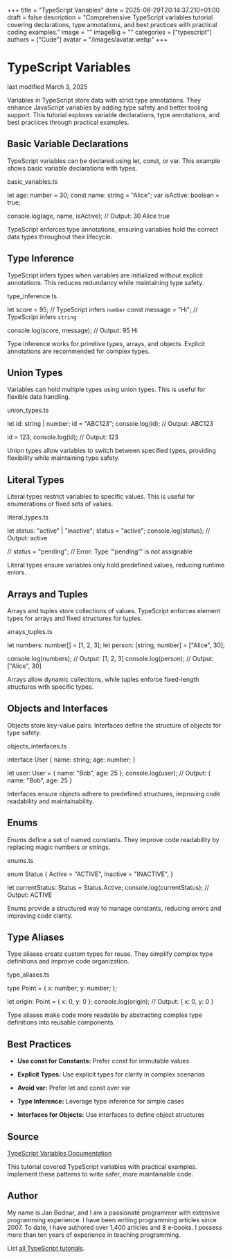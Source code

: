 +++
title = "TypeScript Variables"
date = 2025-08-29T20:14:37.210+01:00
draft = false
description = "Comprehensive TypeScript variables tutorial covering declarations, type annotations, and best practices with practical coding examples."
image = ""
imageBig = ""
categories = ["typescript"]
authors = ["Cude"]
avatar = "/images/avatar.webp"
+++

# TypeScript Variables

last modified March 3, 2025

Variables in TypeScript store data with strict type annotations. They enhance 
JavaScript variables by adding type safety and better tooling support. This 
tutorial explores variable declarations, type annotations, and best practices 
through practical examples.

## Basic Variable Declarations

TypeScript variables can be declared using let, const, 
or var. This example shows basic variable declarations with types.

basic_variables.ts
  

let age: number = 30;
const name: string = "Alice";
var isActive: boolean = true;

console.log(age, name, isActive);  // Output: 30 Alice true

TypeScript enforces type annotations, ensuring variables hold the correct data 
types throughout their lifecycle.

## Type Inference

TypeScript infers types when variables are initialized without explicit 
annotations. This reduces redundancy while maintaining type safety.

type_inference.ts
  

let score = 95;        // TypeScript infers `number`
const message = "Hi";  // TypeScript infers `string`

console.log(score, message);  // Output: 95 Hi

Type inference works for primitive types, arrays, and objects. Explicit 
annotations are recommended for complex types.

## Union Types

Variables can hold multiple types using union types. This is useful for 
flexible data handling.

union_types.ts
  

let id: string | number;
id = "ABC123";
console.log(id);  // Output: ABC123

id = 123;
console.log(id);  // Output: 123

Union types allow variables to switch between specified types, providing 
flexibility while maintaining type safety.

## Literal Types

Literal types restrict variables to specific values. This is useful for 
enumerations or fixed sets of values.

literal_types.ts
  

let status: "active" | "inactive";
status = "active";
console.log(status);  // Output: active

// status = "pending";  // Error: Type '"pending"' is not assignable

Literal types ensure variables only hold predefined values, reducing runtime 
errors.

## Arrays and Tuples

Arrays and tuples store collections of values. TypeScript enforces element 
types for arrays and fixed structures for tuples.

arrays_tuples.ts
  

let numbers: number[] = [1, 2, 3];
let person: [string, number] = ["Alice", 30];

console.log(numbers);  // Output: [1, 2, 3]
console.log(person);   // Output: ["Alice", 30]

Arrays allow dynamic collections, while tuples enforce fixed-length structures 
with specific types.

## Objects and Interfaces

Objects store key-value pairs. Interfaces define the structure of objects for 
type safety.

objects_interfaces.ts
  

interface User {
    name: string;
    age: number;
}

let user: User = { name: "Bob", age: 25 };
console.log(user);  // Output: { name: "Bob", age: 25 }

Interfaces ensure objects adhere to predefined structures, improving code 
readability and maintainability.

## Enums

Enums define a set of named constants. They improve code readability by 
replacing magic numbers or strings.

enums.ts
  

enum Status {
    Active = "ACTIVE",
    Inactive = "INACTIVE",
}

let currentStatus: Status = Status.Active;
console.log(currentStatus);  // Output: ACTIVE

Enums provide a structured way to manage constants, reducing errors and 
improving code clarity.

## Type Aliases

Type aliases create custom types for reuse. They simplify complex type 
definitions and improve code organization.

type_aliases.ts
  

type Point = {
    x: number;
    y: number;
};

let origin: Point = { x: 0, y: 0 };
console.log(origin);  // Output: { x: 0, y: 0 }

Type aliases make code more readable by abstracting complex type definitions 
into reusable components.

## Best Practices

- **Use const for Constants:** Prefer const for immutable values

- **Explicit Types:** Use explicit types for clarity in complex scenarios

- **Avoid var:** Prefer let and const over var

- **Type Inference:** Leverage type inference for simple cases

- **Interfaces for Objects:** Use interfaces to define object structures

## Source

[TypeScript Variables Documentation](https://www.typescriptlang.org/docs/handbook/variable-declarations.html)

This tutorial covered TypeScript variables with practical examples. Implement 
these patterns to write safer, more maintainable code.

## Author

My name is Jan Bodnar, and I am a passionate programmer with extensive
programming experience. I have been writing programming articles since 2007.
To date, I have authored over 1,400 articles and 8 e-books. I possess more
than ten years of experience in teaching programming.

List [all TypeScript tutorials](/all/#typescript).